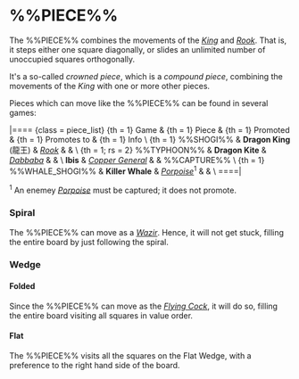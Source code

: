 # %%PIECE%%

The %%PIECE%% combines the movements of
the [*King*](king.html) and [*Rook*](rook.html). That is, it steps
either one square diagonally, or slides an unlimited number of 
unoccupied squares orthogonally.

It's a so-called *crowned piece*, which is a *compound piece*, 
combining the movements of the *King* with one or more other pieces.

Pieces which can move like the %%PIECE%% can be found in
several games:

|====
{class = piece_list}
{th = 1} Game &
{th = 1} Piece &
{th = 1} Promoted &
{th = 1} Promotes to &
{th = 1} Info \\
{th = 1} %%SHOGI%% & **Dragon King** (&#x9f8d;&#x738b;)
                   & [*Rook*](rook.html) &  & \\
{th = 1; rs = 2} %%TYPHOON%% & **Dragon Kite**
                             & [*Dabbaba*](dabbaba.html) & & \\
                               **Ibis**
                             & [*Copper General*](copper_general.html)
                             & & %%CAPTURE%% \\
{th = 1} %%WHALE_SHOGI%% & **Killer Whale** 
                         & [*Porpoise*](porpoise.html)<sup>1</sup> & & \\
====|

<sup>1</sup> An enemey [*Porpoise*](porpoise.html) must be captured;
             it does not promote.


### Spiral

The %%PIECE%% can move as a [*Wazir*](wazir.html). Hence, it will not
get stuck, filling the entire board by just following the spiral.

### Wedge

#### Folded

Since the %%PIECE%% can move as the [*Flying Cock*](flying_cock.html),
it will do so, filling the entire board visiting all squares in value order.

#### Flat

The %%PIECE%% visits all the squares on the Flat Wedge, with a
preference to the right hand side of the board.
